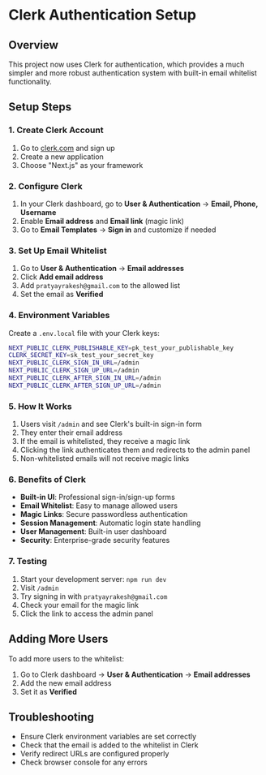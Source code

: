 # Clerk Authentication Setup

## Overview
This project now uses Clerk for authentication, which provides a much simpler and more robust authentication system with built-in email whitelist functionality.

## Setup Steps

### 1. Create Clerk Account
1. Go to [clerk.com](https://clerk.com) and sign up
2. Create a new application
3. Choose "Next.js" as your framework

### 2. Configure Clerk
1. In your Clerk dashboard, go to **User & Authentication** → **Email, Phone, Username**
2. Enable **Email address** and **Email link** (magic link)
3. Go to **Email Templates** → **Sign in** and customize if needed

### 3. Set Up Email Whitelist
1. Go to **User & Authentication** → **Email addresses**
2. Click **Add email address**
3. Add `pratyayrakesh@gmail.com` to the allowed list
4. Set the email as **Verified**

### 4. Environment Variables
Create a `.env.local` file with your Clerk keys:
```bash
NEXT_PUBLIC_CLERK_PUBLISHABLE_KEY=pk_test_your_publishable_key
CLERK_SECRET_KEY=sk_test_your_secret_key
NEXT_PUBLIC_CLERK_SIGN_IN_URL=/admin
NEXT_PUBLIC_CLERK_SIGN_UP_URL=/admin
NEXT_PUBLIC_CLERK_AFTER_SIGN_IN_URL=/admin
NEXT_PUBLIC_CLERK_AFTER_SIGN_UP_URL=/admin
```

### 5. How It Works
1. Users visit `/admin` and see Clerk's built-in sign-in form
2. They enter their email address
3. If the email is whitelisted, they receive a magic link
4. Clicking the link authenticates them and redirects to the admin panel
5. Non-whitelisted emails will not receive magic links

### 6. Benefits of Clerk
- **Built-in UI**: Professional sign-in/sign-up forms
- **Email Whitelist**: Easy to manage allowed users
- **Magic Links**: Secure passwordless authentication
- **Session Management**: Automatic login state handling
- **User Management**: Built-in user dashboard
- **Security**: Enterprise-grade security features

### 7. Testing
1. Start your development server: `npm run dev`
2. Visit `/admin`
3. Try signing in with `pratyayrakesh@gmail.com`
4. Check your email for the magic link
5. Click the link to access the admin panel

## Adding More Users
To add more users to the whitelist:
1. Go to Clerk dashboard → **User & Authentication** → **Email addresses**
2. Add the new email address
3. Set it as **Verified**

## Troubleshooting
- Ensure Clerk environment variables are set correctly
- Check that the email is added to the whitelist in Clerk
- Verify redirect URLs are configured properly
- Check browser console for any errors 